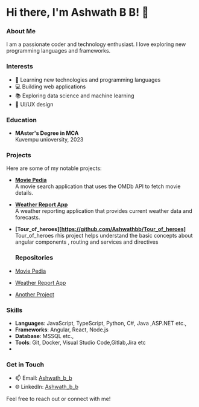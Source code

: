 # Hi there, I'm Ashwath B B! 👋

### About Me
I am a passionate coder and technology enthusiast. I love exploring new programming languages and frameworks. 

### Interests
- 🌱 Learning new technologies and programming languages
- 💻 Building web applications
- 📚 Exploring data science and machine learning
- 🎨 UI/UX design
  
### Education
- **MAster's Degree in MCA**  
  Kuvempu unioversity, 2023

### Projects
Here are some of my notable projects:
- **[Movie Pedia](https://github.com/Ashwathbb/Movie_Pedia)**  
  A movie search application that uses the OMDb API to fetch movie details.

- **[Weather Report App](https://github.com/Ashwathbb/Weather-Report-Application)**  
  A weather reporting application that provides current weather data and forecasts.

- **[Tour_of_heroes][https://github.com/Ashwathbb/Tour_of_heroes]**  
  Tour_of_heroes rhis project helps understand the basic concepts about angular components , routing and services and directives

  ### Repositories

- [Movie Pedia](https://github.com/Ashwathbb/Movie_Pedia)
- [Weather Report App](https://github.com/Ashwathbb/Weather-Report-Application)
- [Another Project](https://github.com/Ashwathbb/Tour_of_heroes)

### Skills
- **Languages**: JavaScript, TypeScript, Python, C#, Java ,ASP.NET etc.,
- **Frameworks**: Angular, React, Node.js
- **Database**: MSSQL etc.,
- **Tools**: Git, Docker, Visual Studio Code,Gitlab,Jira etc
- 
### Get in Touch
- 📫 Email: [Ashwath_b_b](ashwathabbyathanala143@gmail.com)
- 🌐 LinkedIn: [Ashwath_b_b](linkedin.com/in/ashwath-b-b-bab06b263)

Feel free to reach out or connect with me!
